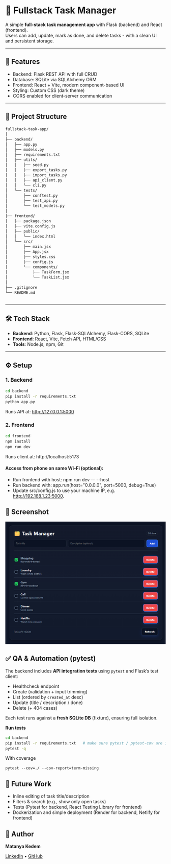 # 📝 Fullstack Task Manager

A simple **full-stack task management app** with Flask (backend) and React (frontend).  
Users can add, update, mark as done, and delete tasks - with a clean UI and persistent storage.

---

## 🚀 Features
- Backend: Flask REST API with full CRUD
- Database: SQLite via SQLAlchemy ORM
- Frontend: React + Vite, modern component-based UI
- Styling: Custom CSS (dark theme)
- CORS enabled for client-server communication

---

## 📂 Project Structure
```
fullstack-task-app/
│
├── backend/
│   ├── app.py
│   ├── models.py
│   ├── requirements.txt
│   ├── utils/
│   │   ├── seed.py
│   │   ├── export_tasks.py
│   │   ├── import_tasks.py
│   │   ├── api_client.py
│   │   └── cli.py
│   └── tests/
│       ├── conftest.py
│       ├── test_api.py
│       └── test_models.py
│
├── frontend/
│   ├── package.json
│   ├── vite.config.js
│   ├── public/
│   │   └── index.html
│   └── src/
│       ├── main.jsx
│       ├── App.jsx
│       ├── styles.css
│       ├── config.js
│       └── components/
│           ├── TaskForm.jsx
│           └── TaskList.jsx
│
├── .gitignore
└── README.md


```

---

## 🛠️ Tech Stack
- **Backend**: Python, Flask, Flask-SQLAlchemy, Flask-CORS, SQLite  
- **Frontend**: React, Vite, Fetch API, HTML/CSS  
- **Tools**: Node.js, npm, Git

---

## ⚙️ Setup

### 1. Backend
```bash
cd backend
pip install -r requirements.txt
python app.py
```
Runs API at: http://127.0.0.1:5000

### 2. Frontend
```bash
cd frontend
npm install
npm run dev
```
Runs client at: http://localhost:5173

#### Access from phone on same Wi-Fi (optional):
- Run frontend with host: npm run dev -- --host
- Run backend with: app.run(host="0.0.0.0", port=5000, debug=True)
- Update src/config.js to use your machine IP, e.g. http://192.168.1.23:5000.

## 📸 Screenshot
![Task Manager Screenshot](screenshot.png)

## ✅ QA & Automation (pytest)

The backend includes **API integration tests** using `pytest` and Flask’s test client:

- Healthcheck endpoint
- Create (validation + input trimming)
- List (ordered by `created_at` desc)
- Update (title / description / done)
- Delete (+ 404 cases)

Each test runs against a **fresh SQLite DB** (fixture), ensuring full isolation.

**Run tests**
```bash
cd backend
pip install -r requirements.txt   # make sure pytest / pytest-cov are included
pytest -q
```
With coverage
```
pytest --cov=./ --cov-report=term-missing
```

## 🔮 Future Work 
- Inline editing of task title/description
- Filters & search (e.g., show only open tasks)
- Tests (Pytest for backend, React Testing Library for frontend)
- Dockerization and simple deployment (Render for backend, Netlify for frontend)

## 👤 Author
**Matanya Kedem**

[LinkedIn](https://www.linkedin.com/in/USERNAME) • [GitHub](https://github.com/USERNAME)

